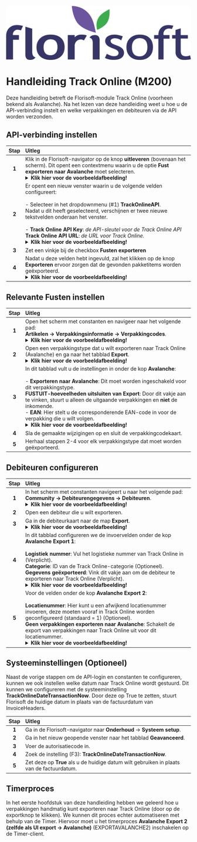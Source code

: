 <img src="../../fslogo.png">

# Handleiding Track Online (M200)

Deze handleiding betreft de Florisoft-module Track Online (voorheen bekend als Avalanche). Na het lezen van deze handleiding weet u hoe u de API-verbinding instelt en welke verpakkingen en debiteuren via de API worden verzonden.

## API-verbinding instellen

|Stap|Uitleg|
|:-:|:--|
|**1**|Klik in de Florisoft-navigator op de knop **uitleveren** (bovenaan het scherm). Dit opent een contextmenu waarin u de optie **Fust exporteren naar Avalanche** moet selecteren.<details><summary><b>Klik hier voor de voorbeeldafbeelding!</b></summary><img src="Media/1.png"></details>|
|**2**|Er opent een nieuw venster waarin u de volgende velden configureert:<br><br>- Selecteer in het dropdownmenu (#1) **TrackOnlineAPI**.<br>Nadat u dit heeft geselecteerd, verschijnen er twee nieuwe tekstvelden onderaan het venster.<br><br>- **Track Online API Key**: *de API-sleutel voor de Track Online API*<br>**Track Online API URL**: *de URL voor Track Online.*<details><summary><b>Klik hier voor de voorbeeldafbeelding!</b></summary><img src="Media/2.png"></details>|
|**3**|Zet een vinkje bij de checkbox **Fusten exporteren**|
|**4**|Nadat u deze velden hebt ingevuld, zal het klikken op de knop **Exporteren** ervoor zorgen dat de gevonden pakketitems worden geëxporteerd.<details><summary><b>Klik hier voor de voorbeeldafbeelding!</b></summary><img src="Media/2.png"></details>|

## Relevante Fusten instellen

|Stap|Uitleg|
|:-:|:--|
|**1**|Open het scherm met constanten en navigeer naar het volgende pad:<br>**Artikelen → Verpakkingsinformatie → Verpakkingcodes**.<details><summary><b>Klik hier voor de voorbeeldafbeelding!</b></summary><img src="Media/3.png"></details>|
|**2**|Open een verpakkingstype dat u wilt exporteren naar Track Online (Avalanche) en ga naar het tabblad **Export**.<details><summary><b>Klik hier voor de voorbeeldafbeelding!</b></summary><img src="Media/3.png"></details>|
|**3**|In dit tabblad vult u de instellingen in onder de kop **Avalanche**:<br><br>- **Exporteren naar Avalanche**: Dit moet worden ingeschakeld voor dit verpakkingstype.<br>**FUSTUIT-hoeveelheden uitsluiten van Export**: Door dit vakje aan te vinken, stuurt u alleen de uitgaande verpakkingen en **niet** de inkomende.<br>- **EAN**: Hier stelt u de corresponderende EAN-code in voor de verpakking die u wilt volgen.<details><summary><b>Klik hier voor de voorbeeldafbeelding!</b></summary><img src="Media/3.png"></details>|
|**4**|Sla de gemaakte wijzigingen op en sluit de verpakkingcodekaart.|
|**5**|Herhaal stappen 2-4 voor elk verpakkingstype dat moet worden geëxporteerd.|

## Debiteuren configureren

|Stap|Uitleg|
|:-:|:--|
|**1**|In het scherm met constanten navigeert u naar het volgende pad:<br>**Community → Debiteurengegevens → Debiteuren**.<details><summary><b>Klik hier voor de voorbeeldafbeelding!</b></summary><img src="Media/4.png"></details>|
|**2**|Open een debiteur die u wilt exporteren.|
|**3**|Ga in de debiteurkaart naar de map **Export**.<details><summary><b>Klik hier voor de voorbeeldafbeelding!</b></summary><img src="Media/4.png"></details>|
|**4**|In dit tabblad configureren we de invoervelden onder de kop **Avalanche Export 1**:<br><br>**Logistiek nummer**: Vul het logistieke nummer van Track Online in (Verplicht).<br>**Categorie**: ID van de Track Online-categorie (Optioneel).<br>**Gegevens geëxporteerd**: Vink dit vakje aan om de debiteur te exporteren naar Track Online (Verplicht).<details><summary><b>Klik hier voor de voorbeeldafbeelding!</b></summary><img src="Media/4.png"></details>|
|**5**|Voor de velden onder de kop **Avalanche Export 2**:<br><br>**Locatienummer**: Hier kunt u een afwijkend locatienummer invoeren, deze moeten vooraf in Track Online worden geconfigureerd (standaard = 1) (Optioneel).<br>**Geen verpakkingen exporteren naar Avalanche**: Schakelt de export van verpakkingen naar Track Online uit voor dit locatienummer.<details><summary><b>Klik hier voor de voorbeeldafbeelding!</b></summary><img src="Media/4.png"></details>|

## Systeeminstellingen (Optioneel)

Naast de vorige stappen om de API-login en constanten te configureren, kunnen we ook instellen welke datum naar Track Online wordt gestuurd. Dit kunnen we configureren met de systeeminstelling **TrackOnlineDateTransactionNow**. Door deze op True te zetten, stuurt Florisoft de huidige datum in plaats van de factuurdatum van InvoiceHeaders.

|Stap|Uitleg|
|:-:|:--|
|**1**|Ga in de Florisoft-navigator naar **Onderhoud** → **Systeem setup**.|
|**2**|Ga in het nieuw geopende venster naar het tabblad **Geavanceerd**.|
|**3**|Voer de autorisatiecode in.|
|**4**|Zoek de instelling (F3): **TrackOnlineDateTransactionNow**.|
|**5**|Zet deze op **True** als u de huidige datum wilt gebruiken in plaats van de factuurdatum.|

## Timerproces 

In het eerste hoofdstuk van deze handleiding hebben we geleerd hoe u verpakkingen handmatig kunt exporteren naar Track Online (door op de exportknop te klikken). We kunnen dit proces echter automatiseren met behulp van de Timer. Hiervoor moet u het timerproces **Avalanche Export 2 (zelfde als UI export -> Avalanche)** (EXPORTAVALANCHE2) inschakelen op de Timer-client.
